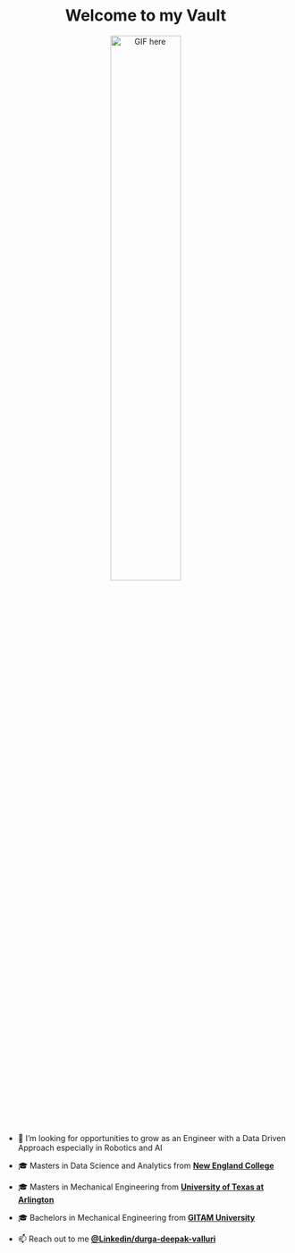 <h1 align="center"> Welcome to my Vault </h1>
<!--dribbleimage-->
<p float="middle" align="middle">
<img width=50% " src="https://media1.tenor.com/m/5hKPyupKGWMAAAAC/robot-hello.gif" alt="GIF here" /></p>


- 🤝 I’m looking for opportunities to grow as an Engineer with a Data Driven Approach especially in Robotics and AI

- 🎓 Masters in Data Science and Analytics from [**New England College**](https://www.nec.edu/)
  
- 🎓 Masters in Mechanical Engineering from [**University of Texas at Arlington**](https://www.uta.edu/)
  
- 🎓 Bachelors in Mechanical Engineering from [**GITAM University**](https://www.gitam.edu/)  
  
- 📫 Reach out to me [**@Linkedin/durga-deepak-valluri**](https://www.linkedin.com/in/durga-deepak-valluri)
